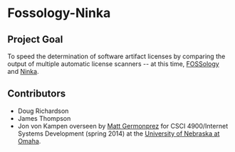 Fossology-Ninka
===============

Project Goal
------------
To speed the determination of software artifact licenses by comparing the output of multiple automatic license scanners -- at this time, [FOSSology](http://www.fossology.org/projects/fossology) and [Ninka](http://ninka.turingmachine.org/).

Contributors
------------
* Doug Richardson
* James Thompson
* Jon von Kampen
overseen by [Matt Germonprez](http://myweb.unomaha.edu/~mgermonprez/vita.html) for CSCI 4900/Internet Systems Development (spring 2014) at the [University of Nebraska at Omaha](http://www.unomaha.edu).
